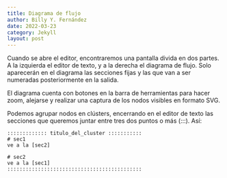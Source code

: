 ```yaml
---
title: Diagrama de flujo
author: Billy Y. Fernández
date: 2022-03-23
category: Jekyll
layout: post
---
```


Cuando se abre el editor, encontraremos una pantalla divida en dos partes. A la izquierda el editor de texto, y a la derecha el diagrama de flujo. Solo aparecerán en el diagrama las secciones fijas y las que van a ser numeradas posteriormente en la salida. 

El diagrama cuenta con botones en la barra de herramientas para hacer zoom, alejarse y realizar una captura de los nodos visibles en formato SVG.

Podemos agrupar nodos en clústers, encerrando en el editor de texto las secciones que queremos juntar entre tres dos puntos o más (:::). Así:

```
::::::::::::: titulo_del_cluster :::::::::::
# sec1
ve a la [sec2]

# sec2
ve a la [sec1]
::::::::::::::::::::::::::::::::::::::::::::
```